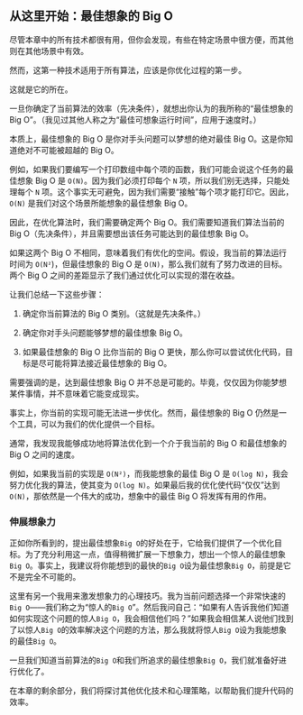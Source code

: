 ## 从这里开始：最佳想象的 Big O

尽管本章中的所有技术都很有用，但你会发现，有些在特定场景中很方便，而其他则在其他场景中有效。

然而，这第一种技术适用于所有算法，应该是你优化过程的第一步。

这就是它的所在。

一旦你确定了当前算法的效率（先决条件），就想出你认为的我所称的“最佳想象的 Big O”。（我见过其他人称之为“最佳可想象运行时间”，应用于速度时。）

本质上，最佳想象的 Big O 是你对手头问题可以梦想的绝对最佳 Big O。这是你知道绝对不可能被超越的 Big O。

例如，如果我们要编写一个打印数组中每个项的函数，我们可能会说这个任务的最佳想象 Big O 是 `O(N)`。因为我们必须打印每个 `N` 项，所以我们别无选择，只能处理每个 `N` 项。这个事实无可避免，因为我们需要“接触”每个项才能打印它。因此，`O(N)` 是我们对这个场景所能想象的最佳想象 Big O。

因此，在优化算法时，我们需要确定两个 Big O。我们需要知道我们算法当前的 Big O（先决条件），并且需要想出该任务可能达到的最佳想象 Big O。

如果这两个 Big O 不相同，意味着我们有优化的空间。假设，我当前的算法运行时间为 `O(N²`)，但最佳想象的 Big O 是 `O(N)`，那么我们就有了努力改进的目标。两个 Big O 之间的差距显示了我们通过优化可以实现的潜在收益。

让我们总结一下这些步骤：

1.  确定你当前算法的 Big O 类别。（这就是先决条件。）

1.  确定你对手头问题能够梦想的最佳想象 Big O。

1.  如果最佳想象的 Big O 比你当前的 Big O 更快，那么你可以尝试优化代码，目标是尽可能将算法接近最佳想象的 Big O。

需要强调的是，达到最佳想象 Big O 并不总是可能的。毕竟，仅仅因为你能梦想某件事情，并不意味着它能变成现实。

事实上，你当前的实现可能无法进一步优化。然而，最佳想象的 Big O 仍然是一个工具，可以为我们的优化提供一个目标。

通常，我发现我能够成功地将算法优化到一个介于我当前的 Big O 和最佳想象的 Big O 之间的速度。

例如，如果我当前的实现是 `O(N²)`，而我能想象的最佳 Big O 是 `O(log N)`，我会努力优化我的算法，使其变为 `O(log N)`。如果最后我的优化使代码“仅仅”达到 `O(N)`，那依然是一个伟大的成功，想象中的最佳 Big O 将发挥有用的作用。

### 伸展想象力

正如你所看到的，提出最佳想象`Big O`的好处在于，它给我们提供了一个优化目标。为了充分利用这一点，值得稍微扩展一下想象力，想出一个惊人的最佳想象`Big O`。事实上，我建议将你能想到的最快的`Big O`设为最佳想象`Big O`，前提是它不是完全不可能的。

这里有另一个我用来激发想象力的心理技巧。我为当前问题选择一个非常快速的`Big O`——我们称之为“惊人的`Big O`”。然后我问自己：“如果有人告诉我他们知道如何实现这个问题的惊人`Big O`，我会相信他们吗？”如果我会相信某人说他们找到了以惊人`Big O`的效率解决这个问题的方法，那么我就将惊人`Big O`设为我能想象的最佳`Big O`。

一旦我们知道当前算法的`Big O`和我们所追求的最佳想象`Big O`，我们就准备好进行优化了。

在本章的剩余部分，我们将探讨其他优化技术和心理策略，以帮助我们提升代码的效率。
